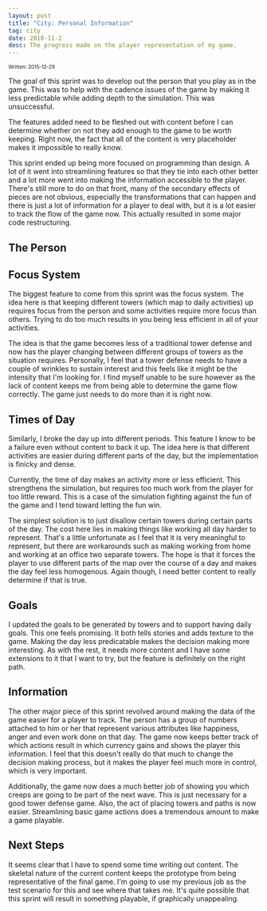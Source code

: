 ```yaml
---
layout: post
title: "City: Personal Information"
tag: city
date: 2018-11-2
desc: The progress made on the player representation of my game.
---
```


<p style="font-size:10px">Written: 2015-12-29


The goal of this sprint was to develop out the person that you play as in the game. This was to help with the cadence issues of the game by making it less predictable while adding depth to the simulation. This was unsuccessful.


The features added need to be fleshed out with content before I can determine whether on not they add enough to the game to be worth keeping. Right now, the fact that all of the content is very placeholder makes it impossible to really know.


This sprint ended up being more focused on programming than design. A lot of it went into streamlining features so that they tie into each other better and a lot more went into making the information accessible to the player. There's still more to do on that front, many of the secondary effects of pieces are not obvious, especially the transformations that can happen and there is just a lot of information for a player to deal with, but it is a lot easier to track the flow of the game now. This actually resulted in some major code restructuring.

## The Person
## Focus System

The biggest feature to come from this sprint was the focus system. The idea here is that keeping different towers (which map to daily activities) up requires focus from the person and some activities require more focus than others. Trying to do too much results in you being less efficient in all of your activities.


The idea is that the game becomes less of a traditional tower defense and now has the player changing between different groups of towers as the situation requires. Personally, I feel that a tower defense needs to have a couple of wrinkles to sustain interest and this feels like it might be the intensity that I'm looking for. I find myself unable to be sure however as the lack of content keeps me from being able to determine the game flow correctly. The game just needs to do more than it is right now.

## Times of Day

Similarly, I broke the day up into different periods. This feature I know to be a failure even without content to back it up. The idea here is that different activities are easier during different parts of the day, but the implementation is finicky and dense.


Currently, the time of day makes an activity more or less efficient. This strengthens the simulation, but requires too much work from the player for too little reward. This is a case of the simulation fighting against the fun of the game and I tend toward letting the fun win.


The simplest solution is to just disallow certain towers during certain parts of the day. The cost here lies in making things like working all day harder to represent. That's a little unfortunate as I feel that it is very meaningful to represent, but there are workarounds such as making working from home and working at an office two separate towers. The hope is that it forces the player to use different parts of the map over the course of a day and makes the day feel less homogenous. Again though, I need better content to really determine if that is true.

## Goals

I updated the goals to be generated by towers and to support having daily goals. This one feels promising. It both tells stories and adds texture to the game. Making the day less predicatable makes the decision making more interesting. As with the rest, it needs more content and I have some extensions to it that I want to try, but the feature is definitely on the right path.

## Information

The other major piece of this sprint revolved around making the data of the game easier for a player to track. The person has a group of numbers attached to him or her that represent various attributes like happiness, anger and even work done on that day. The game now keeps better track of which actions result in which currency gains and shows the player this information. I feel that this doesn't really do that much to change the decision making process, but it makes the player feel much more in control, which is very important.


Additionally, the game now does a much better job of showing you which creeps are going to be part of the next wave. This is just necessary for a good tower defense game. Also, the act of placing towers and paths is now easier. Streamlining basic game actions does a tremendous amount to make a game playable.

## Next Steps

It seems clear that I have to spend some time writing out content. The skeletal nature of the current content keeps the prototype from being representative of the final game. I'm going to use my previous job as the test scenario for this and see where that takes me. It's quite possible that this sprint will result in something playable, if graphically unappealing.

